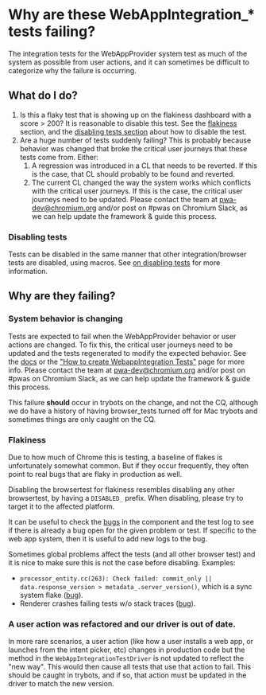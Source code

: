 # Why are these WebAppIntegration_* tests failing?

The integration tests for the WebAppProvider system test as much of the system as possible from user actions, and it can sometimes be difficult to categorize why the failure is occurring.

## What do I do?

1. Is this a flaky test that is showing up on the flakiness dashboard with a score > 200? It is reasonable to disable this test. See the [flakiness](#flakiness) section, and the [disabling tests section](#disabling-tests) about how to disable the test.
2. Are a huge number of tests suddenly failing? This is probably because behavior was changed that broke the critical user journeys that these tests come from. Either:
    1. A regression was introduced in a CL that needs to be reverted. If this is the case, that CL should probably to be found and reverted.
    2. The current CL changed the way the system works which conflicts with the critical user journeys. If this is the case, the critical user journeys need to be updated. Please contact the team at  pwa-dev@chromium.org and/or post on #pwas on Chromium Slack, as we can help update the framework & guide this process.

### Disabling tests

Tests can be disabled in the same manner that other integration/browser tests are disabled, using macros. See [on disabling tests](/docs/testing/on_disabling_tests.md) for more information.

## Why are they failing?

### System behavior is changing

Tests are expected to fail when the WebAppProvider behavior or user actions are changed. To fix this, the critical user journeys need to be updated and the tests regenerated to modify the expected behavior. See the [docs](integration-testing-framework.md) or the ["How to create WebappIntegration Tests"](how-to-create-webapp-integration-tests.md) page for more info. Please contact the team at  pwa-dev@chromium.org and/or post on #pwas on Chromium Slack, as we can help update the framework & guide this process.

This failure **should** occur in trybots on the change, and not the CQ, although we do have a history of having browser_tests turned off for Mac trybots and sometimes things are only caught on the CQ.

### Flakiness

Due to how much of Chrome this is testing, a baseline of flakes is unfortunately somewhat common. But if they occur frequently, they often point to real bugs that are flaky in production as well.

Disabling the browsertest for flakiness resembles disabling any other browsertest, by having a `DISABLED_` prefix. When disabling, please try to target it to the affected platform.

It can be useful to check the [bugs](https://bugs.chromium.org/p/chromium/issues/list?q=component%3APlatform%3EWebAppProvider%3EIntegrationTesting&can=2) in the component and the test log to see if there is already a bug open for the given problem or test. If specific to the web app system, then it is useful to add new logs to the bug.

Sometimes global problems affect the tests (and all other browser test) and it is nice to make sure this is not the case before disabling. Examples:
- `processor_entity.cc(263): Check failed: commit_only || data.response_version > metadata_.server_version()`, which is a sync system flake ([bug](https://bugs.chromium.org/p/chromium/issues/detail?id=1299874&q=component%3APlatform%3EWebAppProvider%3EIntegrationTesting&can=2)).
- Renderer crashes failing tests w/o stack traces ([bug](https://crbug.com/1329854#c31)).

### A user action was refactored and our driver is out of date.

In more rare scenarios, a user action (like how a user installs a web app, or launches from the intent picker, etc) changes in production code but the method in the `WebAppIntegrationTestDriver` is not updated to reflect the "new way". This would then cause all tests that use that action to fail. This should be caught in trybots, and if so, that action must be updated in the driver to match the new version.
